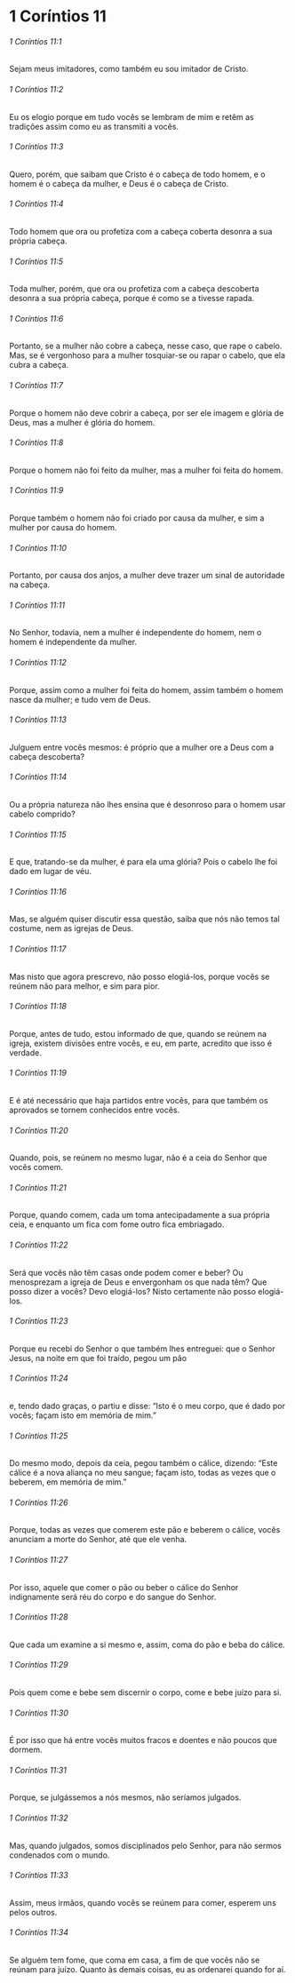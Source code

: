 # 1 Coríntios 11

###### 1 Coríntios 11:1

Sejam meus imitadores, como também eu sou imitador de Cristo.

###### 1 Coríntios 11:2

Eu os elogio porque em tudo vocês se lembram de mim e retêm as tradições assim como eu as transmiti a vocês.

###### 1 Coríntios 11:3

Quero, porém, que saibam que Cristo é o cabeça de todo homem, e o homem é o cabeça da mulher, e Deus é o cabeça de Cristo.

###### 1 Coríntios 11:4

Todo homem que ora ou profetiza com a cabeça coberta desonra a sua própria cabeça.

###### 1 Coríntios 11:5

Toda mulher, porém, que ora ou profetiza com a cabeça descoberta desonra a sua própria cabeça, porque é como se a tivesse rapada.

###### 1 Coríntios 11:6

Portanto, se a mulher não cobre a cabeça, nesse caso, que rape o cabelo. Mas, se é vergonhoso para a mulher tosquiar-se ou rapar o cabelo, que ela cubra a cabeça.

###### 1 Coríntios 11:7

Porque o homem não deve cobrir a cabeça, por ser ele imagem e glória de Deus, mas a mulher é glória do homem.

###### 1 Coríntios 11:8

Porque o homem não foi feito da mulher, mas a mulher foi feita do homem.

###### 1 Coríntios 11:9

Porque também o homem não foi criado por causa da mulher, e sim a mulher por causa do homem.

###### 1 Coríntios 11:10

Portanto, por causa dos anjos, a mulher deve trazer um sinal de autoridade na cabeça.

###### 1 Coríntios 11:11

No Senhor, todavia, nem a mulher é independente do homem, nem o homem é independente da mulher.

###### 1 Coríntios 11:12

Porque, assim como a mulher foi feita do homem, assim também o homem nasce da mulher; e tudo vem de Deus.

###### 1 Coríntios 11:13

Julguem entre vocês mesmos: é próprio que a mulher ore a Deus com a cabeça descoberta?

###### 1 Coríntios 11:14

Ou a própria natureza não lhes ensina que é desonroso para o homem usar cabelo comprido?

###### 1 Coríntios 11:15

E que, tratando-se da mulher, é para ela uma glória? Pois o cabelo lhe foi dado em lugar de véu.

###### 1 Coríntios 11:16

Mas, se alguém quiser discutir essa questão, saiba que nós não temos tal costume, nem as igrejas de Deus.

###### 1 Coríntios 11:17

Mas nisto que agora prescrevo, não posso elogiá-los, porque vocês se reúnem não para melhor, e sim para pior.

###### 1 Coríntios 11:18

Porque, antes de tudo, estou informado de que, quando se reúnem na igreja, existem divisões entre vocês, e eu, em parte, acredito que isso é verdade.

###### 1 Coríntios 11:19

E é até necessário que haja partidos entre vocês, para que também os aprovados se tornem conhecidos entre vocês.

###### 1 Coríntios 11:20

Quando, pois, se reúnem no mesmo lugar, não é a ceia do Senhor que vocês comem.

###### 1 Coríntios 11:21

Porque, quando comem, cada um toma antecipadamente a sua própria ceia, e enquanto um fica com fome outro fica embriagado.

###### 1 Coríntios 11:22

Será que vocês não têm casas onde podem comer e beber? Ou menosprezam a igreja de Deus e envergonham os que nada têm? Que posso dizer a vocês? Devo elogiá-los? Nisto certamente não posso elogiá-los.

###### 1 Coríntios 11:23

Porque eu recebi do Senhor o que também lhes entreguei: que o Senhor Jesus, na noite em que foi traído, pegou um pão

###### 1 Coríntios 11:24

e, tendo dado graças, o partiu e disse: “Isto é o meu corpo, que é dado por vocês; façam isto em memória de mim.”

###### 1 Coríntios 11:25

Do mesmo modo, depois da ceia, pegou também o cálice, dizendo: “Este cálice é a nova aliança no meu sangue; façam isto, todas as vezes que o beberem, em memória de mim.”

###### 1 Coríntios 11:26

Porque, todas as vezes que comerem este pão e beberem o cálice, vocês anunciam a morte do Senhor, até que ele venha.

###### 1 Coríntios 11:27

Por isso, aquele que comer o pão ou beber o cálice do Senhor indignamente será réu do corpo e do sangue do Senhor.

###### 1 Coríntios 11:28

Que cada um examine a si mesmo e, assim, coma do pão e beba do cálice.

###### 1 Coríntios 11:29

Pois quem come e bebe sem discernir o corpo, come e bebe juízo para si.

###### 1 Coríntios 11:30

É por isso que há entre vocês muitos fracos e doentes e não poucos que dormem.

###### 1 Coríntios 11:31

Porque, se julgássemos a nós mesmos, não seríamos julgados.

###### 1 Coríntios 11:32

Mas, quando julgados, somos disciplinados pelo Senhor, para não sermos condenados com o mundo.

###### 1 Coríntios 11:33

Assim, meus irmãos, quando vocês se reúnem para comer, esperem uns pelos outros.

###### 1 Coríntios 11:34

Se alguém tem fome, que coma em casa, a fim de que vocês não se reúnam para juízo. Quanto às demais coisas, eu as ordenarei quando for aí.

